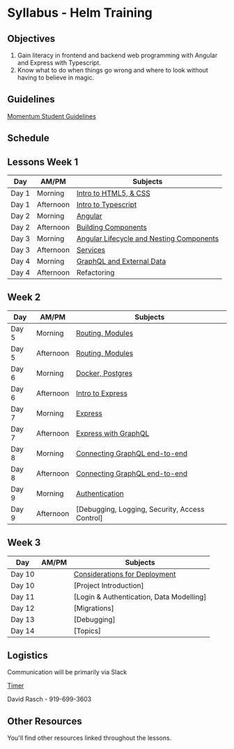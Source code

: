 # Syllabus - Helm Training

## Objectives

1. Gain literacy in frontend and backend web programming with Angular and Express with Typescript.
2. Know what to do when things go wrong and where to look without having to believe in magic.

## Guidelines

[Momentum Student Guidelines](guidelines.md)

## Schedule

## Lessons Week 1

| Day | AM/PM | Subjects|
| --- | --- |--- |
| Day 1  | Morning | [Intro to HTML5, & CSS](html5.md) |
| Day 1  | Afternoon | [Intro to Typescript](typescript.md) |
| Day 2  | Morning | [Angular](angular.md) |
| Day 2  | Afternoon | [Building Components](angular.md) |
| Day 3  | Morning | [Angular Lifecycle and Nesting Components](angular2.md) |
| Day 3  | Afternoon | [Services](angular2.md) |
| Day 4  | Morning | [GraphQL and External Data](graphql.md) |
| Day 4  | Afternoon | Refactoring |

## Week 2

| Day | AM/PM | Subjects|
| --- | --- |--- |
| Day 5 | Morning | [Routing, Modules](angular3.md) |
| Day 5 | Afternoon | [Routing, Modules](angular3.md) |
| Day 6 | Morning | [Docker, Postgres](docker.md) |
| Day 6 | Afternoon | [Intro to Express](express.md) |
| Day 7 | Morning | [Express](express.md) |
| Day 7 | Afternoon | [Express with GraphQL](express.md) |
| Day 8 | Morning | [Connecting GraphQL end-to-end](express.md) |
| Day 8 | Afternoon |  [Connecting GraphQL end-to-end](express.md) |
| Day 9 | Morning | [Authentication](authentication.md) |
| Day 9 | Afternoon | [Debugging, Logging, Security, Access Control] |

## Week 3

| Day | AM/PM | Subjects|
| --- | --- |--- |
| Day 10 | | [Considerations for Deployment](deployment.md) |
| Day 10 | | [Project Introduction] |
| Day 11 | | [Login & Authentication, Data Modelling] |
| Day 12 | | [Migrations] |
| Day 13 | | [Debugging] |
| Day 14 | | [Topics] |

## Logistics

Communication will be primarily via Slack

[Timer](https://cuckoo.team/momentum-helm)

David Rasch - 919-699-3603

## Other Resources

You'll find other resources linked throughout the lessons.
